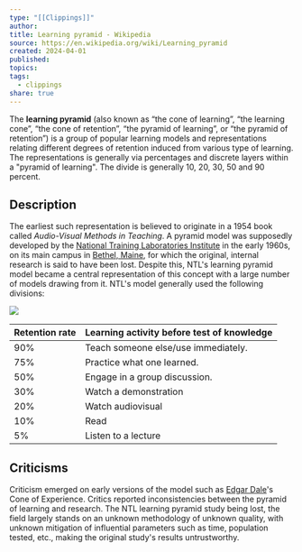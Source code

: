 ```yaml
---
type: "[[Clippings]]"
author: 
title: Learning pyramid - Wikipedia
source: https://en.wikipedia.org/wiki/Learning_pyramid
created: 2024-04-01
published: 
topics: 
tags:
  - clippings
share: true
---
```


The **learning pyramid** (also known as “the cone of learning”, “the learning cone”, “the cone of retention”, “the pyramid of learning”, or “the pyramid of retention”) is a group of popular learning models and representations relating different degrees of retention induced from various type of learning. The representations is generally via percentages and discrete layers within a "pyramid of learning". The divide is generally 10, 20, 30, 50 and 90 percent.

## Description

The earliest such representation is believed to originate in a 1954 book called *Audio-Visual Methods in Teaching*. A pyramid model was supposedly developed by the [National Training Laboratories Institute](https://en.wikipedia.org/wiki/National_Training_Laboratories "National Training Laboratories") in the early 1960s, on its main campus in [Bethel, Maine](https://en.wikipedia.org/wiki/Bethel,_Maine "Bethel, Maine"), for which the original, internal research is said to have been lost. Despite this, NTL's learning pyramid model became a central representation of this concept with a large number of models drawing from it. NTL's model generally used the following divisions:

[![](https://upload.wikimedia.org/wikipedia/commons/thumb/3/3d/Edgar_Dale%27s_cone_of_learning.png/400px-Edgar_Dale%27s_cone_of_learning.png)](https://en.wikipedia.org/wiki/File:Edgar_Dale%27s_cone_of_learning.png)


| Retention rate | Learning activity before test of knowledge |
| -------------- | ------------------------------------------ |
| 90%            | Teach someone else/use immediately.        |
| 75%            | Practice what one learned.                 |
| 50%            | Engage in a group discussion.              |
| 30%            | Watch a demonstration                      |
| 20%            | Watch audiovisual                          |
| 10%            | Read                                       |
| 5%             | Listen to a lecture                        |

## Criticisms

Criticism emerged on early versions of the model such as [Edgar Dale](https://en.wikipedia.org/wiki/Edgar_Dale "Edgar Dale")'s Cone of Experience. Critics reported inconsistencies between the pyramid of learning and research. The NTL learning pyramid study being lost, the field largely stands on an unknown methodology of unknown quality, with unknown mitigation of influential parameters such as time, population tested, etc., making the original study's results untrustworthy.